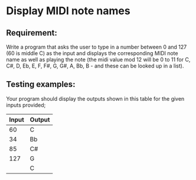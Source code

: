 # Display MIDI note names

## Requirement:

Write a program that asks the user to type in a number between 0 and 127 (60 is middle C) as the input and displays the corresponding MIDI note name as well as playing the note (the midi value mod 12 will be 0 to 11 for C, C#, D, Eb, E, F, F#, G, G#, A, Bb, B - and these can be looked up in a list).

## Testing examples:

Your program should display the outputs shown in this table for the given inputs provided;

| Input | Output |
| ----- | ------ |
| 60    | C      |
| 34    | Bb     |
| 85    | C#     |
| 127   | G      |
|       | C      |